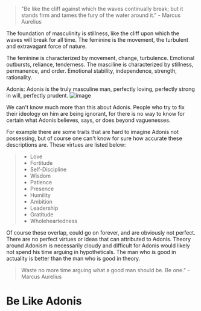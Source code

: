 > "Be like the cliff against which the waves continually break; but it stands firm and tames the fury of the water around it." - Marcus Aurelius

The foundation of masculinity is stillness, like the cliff upon which the waves will break for all time. The feminine is the movement, the turbulent and extravagant force of nature.

The feminine is characterized by movement, change, turbulence. Emotional outbursts, reliance, tenderness.
The masciline is characterized by stillness, permanence, and order. Emotional stability, independence, strength, rationality.

Adonis:
Adonis is the truly masculine man, perfectly loving, perfectly strong in will, perfectly prudent.
![image](https://github.com/philosopher49328/Letters/assets/150571599/edcafddd-f75e-46cf-85c5-34068b9a3238)

We can't know much more than this about Adonis. People who try to fix their ideology on him are being ignorant, for there is no way to know for certain what Adonis believes, says, or does beyond vaguenesses.

For example there are some traits that are hard to imagine Adonis not possessing, but of course one can't know for sure how accurate these descriptions are. These virtues are listed below:

> - Love
> - Fortitude
> - Self-Discipline
> - Wisdom
> - Patience
> - Presence
> - Humility
> - Ambition
> - Leadership
> - Gratitude
> - Wholeheartedness

Of course these overlap, could go on forever, and are obviously not perfect. There are no perfect virtues or ideas that can attributed to Adonis. Theory around Adonism is necessarily cloudy and difficult for Adonis would likely not spend his time arguing in hypotheticals. The man who is good in actuality is better than the man who is good in theory.

>Waste no more time arguing what a good man should be. Be one." - Marcus Aurelius


# Be Like Adonis
